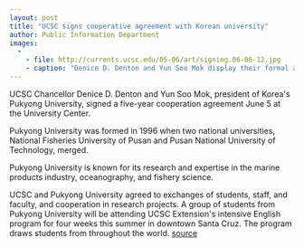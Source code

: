 ```yaml
---
layout: post
title: "UCSC signs cooperative agreement with Korean university"
author: Public Information Department
images:
  -
    - file: http://currents.ucsc.edu/05-06/art/signing.06-06-12.jpg
    - caption: "Denice D. Denton and Yun Soo Mok display their formal agreement. Photo: Louise Donahue"
---
```


UCSC Chancellor Denice D. Denton and Yun Soo Mok, president of Korea's Pukyong University, signed a five-year cooperation agreement June 5 at the University Center.

Pukyong University was formed in 1996 when two national universities, National Fisheries University of Pusan and Pusan National University of Technology, merged.

Pukyong University is known for its research and expertise in the marine products industry, oceanography, and fishery science.

UCSC and Pukyong University agreed to exchanges of students, staff, and faculty, and cooperation in research projects. A group of students from Pukyong University will be attending UCSC Extension's intensive English program for four weeks this summer in downtown Santa Cruz. The program draws students from throughout the world.
[source](http://www1.ucsc.edu/currents/05-06/06-12/brief-agreement.asp "Permalink to brief-agreement")
